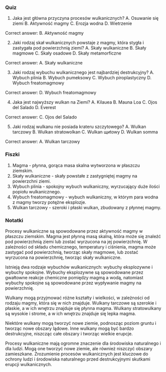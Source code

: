  ### Quiz

1. Jaka jest główna przyczyna procesów wulkanicznych?
A. Osuwanie się ziemi
B. Aktywność magmy
C. Erozja wodna
D. Wietrzenie

Correct answer: B. Aktywność magmy

2. Jaki rodzaj skał wulkanicznych powstaje z magmy, która stygła i zastygała pod powierzchnią ziemi?
A. Skały wulkaniczne
B. Skały magmowe
C. Skały osadowe
D. Skały metamorficzne

Correct answer: A. Skały wulkaniczne

3. Jaki rodzaj wybuchu wulkanicznego jest najbardziej destrukcyjny?
A. Wybuch plinia
B. Wybuch pumeksowy
C. Wybuch piroplastyczny
D. Wybuch freatomagmowy

Correct answer: D. Wybuch freatomagmowy

4. Jaka jest najwyższy wulkan na Ziemi?
A. Kilauea
B. Mauna Loa
C. Ojos del Salado
D. Everest

Correct answer: C. Ojos del Salado

5. Jaki rodzaj wulkanu nie posiada krateru szczytowego?
A. Wulkan tarczowy
B. Wulkan stratowolkan
C. Wulkan щиtowy
D. Wulkan somma

Correct answer: A. Wulkan tarczowy

### Fiszki

1. Magma - płynna, gorąca masa skalna wytworzona w płaszczu ziemskim.
2. Skały wulkaniczne - skały powstałe z zastygniętej magmy na powierzchni ziemi.
3. Wybuch plinia - spokojny wybuch wulkaniczny, wyrzucający duże ilości popiołu wulkanicznego.
4. Wybuch freatomagmowy - wybuch wulkaniczny, w którym para wodna z magmy tworzy potężne eksplozje.
5. Wulkan tarczowy - szeroki i płaski wulkan, zbudowany z płynnej magmy.

### Notatki

Procesy wulkaniczne są spowodowane przez aktywność magmy w płaszczu ziemskim. Magma jest płynną masą skalną, która może się znaleźć pod powierzchnią ziemi lub zostać wyrzucona na jej powierzchnię. W zależności od składu chemicznego, temperatury i ciśnienia, magma może zastygać pod powierzchnią, tworząc skały magmowe, lub zostać wyrzucona na powierzchnię, tworząc skały wulkaniczne.

Istnieją dwa rodzaje wybuchów wulkanicznych: wybuchy eksplozywne i wybuchy spokojne. Wybuchy eksplozywne są spowodowane przez gwałtowne reakcje chemiczne pomiędzy magmą a wodą, natomiast wybuchy spokojne są spowodowane przez wypływanie magmy na powierzchnię.

Wulkany mogą przyjmować różne kształty i wielkości, w zależności od rodzaju magmy, która się w nich znajduje. Wulkany tarczowe są szerokie i płaskie, a w ich wnętrzu znajduje się płynna magma. Wulkany stratowulkany są wysokie i strome, a w ich wnętrzu znajduje się lepka magma.

Niektóre wulkany mogą tworzyć nowe ziemie, podnosząc poziom gruntu i tworząc nowe obszary lądowe. Inne wulkany mogą być bardzo destrukcyjne, niszcząc całe obszary i tworząc wielkie erupcje.

Procesy wulkaniczne mają ogromne znaczenie dla środowiska naturalnego i dla ludzi. Mogą one tworzyć nowe ziemie, ale również niszczyć obszary zamieszkane. Zrozumienie procesów wulkanicznych jest kluczowe do ochrony ludzi i środowiska naturalnego przed destrukcyjnymi skutkami erupcji wulkanicznych.